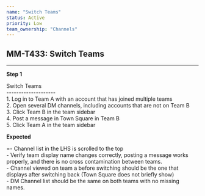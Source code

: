 ```yaml
---
name: "Switch Teams"
status: Active
priority: Low
team_ownership: "Channels"
---
```


## MM-T433: Switch Teams

---

**Step 1**

Switch Teams\
\--------------------\
1\. Log in to Team A with an account that has joined multiple teams\
2\. Open several DM channels, including accounts that are not on Team B\
3\. Click Team B in the team sidebar\
4\. Post a message in Town Square in Team B\
5\. Click Team A in the team sidebar

**Expected**

\=- Channel list in the LHS is scrolled to the top\
\- Verify team display name changes correctly, posting a message works properly, and there is no cross contamination between teams.\
\- Channel viewed on team a before switching should be the one that displays after switching back (Town Square does not briefly show)\
\- DM Channel list should be the same on both teams with no missing names.
